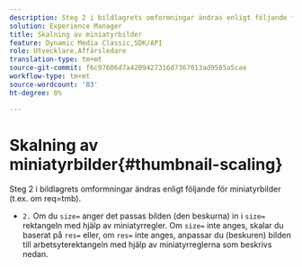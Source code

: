 ```yaml
---
description: Steg 2 i bildlagrets omformningar ändras enligt följande för miniatyrbilder (t.ex. om req=tmb).
solution: Experience Manager
title: Skalning av miniatyrbilder
feature: Dynamic Media Classic,SDK/API
role: Utvecklare,Affärsledare
translation-type: tm+mt
source-git-commit: f6c97606d7a4209427316d7367013ad9585a5cae
workflow-type: tm+mt
source-wordcount: '83'
ht-degree: 0%

---
```



# Skalning av miniatyrbilder{#thumbnail-scaling}

Steg 2 i bildlagrets omformningar ändras enligt följande för miniatyrbilder (t.ex. om req=tmb).

* `2.` Om du  `size=` anger det passas bilden (den beskurna) in i  `size=` rektangeln med hjälp av miniatyrregler. Om `size=` inte anges, skalar du baserat på `res=` eller, om `res=` inte anges, anpassar du (beskuren) bilden till arbetsyterektangeln med hjälp av miniatyrreglerna som beskrivs nedan.

